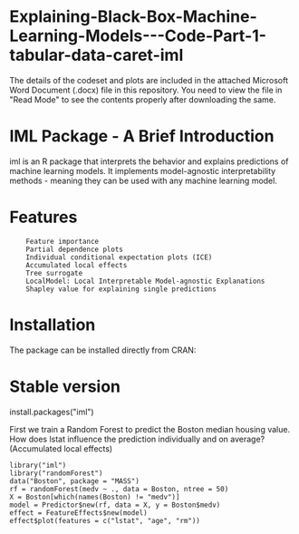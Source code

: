 # Explaining-Black-Box-Machine-Learning-Models---Code-Part-1-tabular-data-caret-iml

The details of the codeset and plots are included in the attached Microsoft Word Document (.docx) file in this repository. 
You need to view the file in "Read Mode" to see the contents properly after downloading the same.

IML Package - A Brief Introduction
=====================================

iml is an R package that interprets the behavior and explains predictions of machine learning models. It implements model-agnostic interpretability methods - meaning they can be used with any machine learning model.

Features
=========
        Feature importance
        Partial dependence plots
        Individual conditional expectation plots (ICE)
        Accumulated local effects
        Tree surrogate
        LocalModel: Local Interpretable Model-agnostic Explanations
        Shapley value for explaining single predictions

Installation
=============
The package can be installed directly from CRAN:

# Stable version
install.packages("iml")

First we train a Random Forest to predict the Boston median housing value. How does lstat influence the prediction individually and on average? (Accumulated local effects)

    library("iml")
    library("randomForest")
    data("Boston", package = "MASS")
    rf = randomForest(medv ~ ., data = Boston, ntree = 50)
    X = Boston[which(names(Boston) != "medv")]
    model = Predictor$new(rf, data = X, y = Boston$medv)
    effect = FeatureEffects$new(model)
    effect$plot(features = c("lstat", "age", "rm"))

